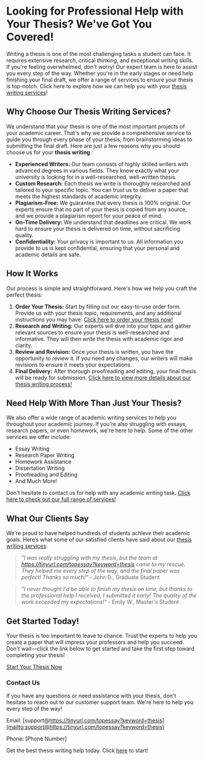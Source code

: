 # Looking for Professional Help with Your Thesis? We've Got You Covered!

Writing a thesis is one of the most challenging tasks a student can face. It requires extensive research, critical thinking, and exceptional writing skills. If you're feeling overwhelmed, don't worry! Our expert team is here to assist you every step of the way. Whether you're in the early stages or need help finishing your final draft, we offer a range of services to ensure your thesis is top-notch. Click here to explore how we can help you with your [thesis writing services](https://tinyurl.com/topessay?keyword=thesis)!

## Why Choose Our Thesis Writing Services?

We understand that your thesis is one of the most important projects of your academic career. That's why we provide a comprehensive service to guide you through every phase of your thesis, from brainstorming ideas to submitting the final draft. Here are just a few reasons why you should choose us for your **thesis writing** :

- **Experienced Writers:** Our team consists of highly skilled writers with advanced degrees in various fields. They know exactly what your university is looking for in a well-researched, well-written thesis.
- **Custom Research:** Each thesis we write is thoroughly researched and tailored to your specific topic. You can trust us to deliver a paper that meets the highest standards of academic integrity.
- **Plagiarism-Free:** We guarantee that every thesis is 100% original. Our experts ensure that no part of your thesis is copied from any source, and we provide a plagiarism report for your peace of mind.
- **On-Time Delivery:** We understand that deadlines are critical. We work hard to ensure your thesis is delivered on time, without sacrificing quality.
- **Confidentiality:** Your privacy is important to us. All information you provide to us is kept confidential, ensuring that your personal and academic details are safe.

## How It Works

Our process is simple and straightforward. Here's how we help you craft the perfect thesis:

1. **Order Your Thesis:** Start by filling out our easy-to-use order form. Provide us with your thesis topic, requirements, and any additional instructions you may have. [Click here to order your thesis now!](https://tinyurl.com/topessay?keyword=thesis)
2. **Research and Writing:** Our experts will dive into your topic and gather relevant sources to ensure your thesis is well-researched and informative. They will then write the thesis with academic rigor and clarity.
3. **Review and Revision:** Once your thesis is written, you have the opportunity to review it. If you need any changes, our writers will make revisions to ensure it meets your expectations.
4. **Final Delivery:** After thorough proofreading and editing, your final thesis will be ready for submission. [Click here to view more details about our thesis writing process!](https://tinyurl.com/topessay?keyword=thesis)

## Need Help With More Than Just Your Thesis?

We also offer a wide range of academic writing services to help you throughout your academic journey. If you're also struggling with essays, research papers, or even homework, we're here to help. Some of the other services we offer include:

- Essay Writing
- Research Paper Writing
- Homework Assistance
- Dissertation Writing
- Proofreading and Editing
- And Much More!

Don't hesitate to contact us for help with any academic writing task. [Click here to check out our full range of services!](https://tinyurl.com/topessay?keyword=thesis)

## What Our Clients Say

We're proud to have helped hundreds of students achieve their academic goals. Here’s what some of our satisfied clients have said about our [thesis writing services](https://tinyurl.com/topessay?keyword=thesis):

> _"I was really struggling with my thesis, but the team at https://tinyurl.com/topessay?keyword=thesis came to my rescue. They helped me every step of the way, and the final paper was perfect! Thanks so much!"_ - John D., Graduate Student

> _"I never thought I'd be able to finish my thesis on time, but thanks to the professional help I received, I submitted it early! The quality of the work exceeded my expectations!"_ - Emily W., Master's Student

## Get Started Today!

Your thesis is too important to leave to chance. Trust the experts to help you create a paper that will impress your professors and help you succeed. Don't wait—click the link below to get started and take the first step toward completing your thesis!

[Start Your Thesis Now](https://tinyurl.com/topessay?keyword=thesis)

### Contact Us

If you have any questions or need assistance with your thesis, don't hesitate to reach out to our customer support team. We're here to help you every step of the way!

Email: [support@https://tinyurl.com/topessay?keyword=thesis](mailto:support@https://tinyurl.com/topessay?keyword=thesis)

Phone: [Phone Number]

Get the best thesis writing help today. Click [here](https://tinyurl.com/topessay?keyword=thesis) to start!
